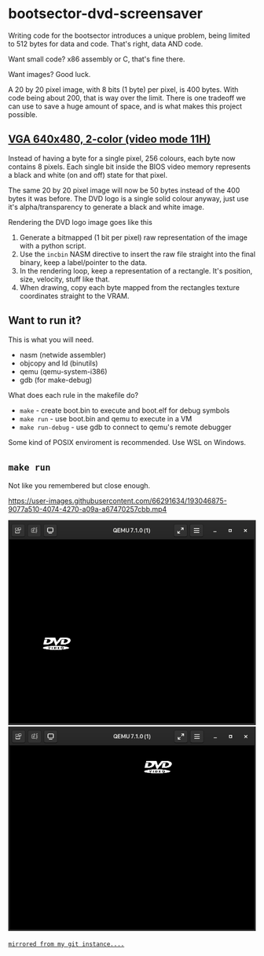 # bootsector-dvd-screensaver

Writing code for the bootsector introduces a unique problem, being limited to 512 bytes for data and code. That's right, data AND code.

Want small code? x86 assembly or C, that's fine there.

Want images? Good luck.

A 20 by 20 pixel image, with 8 bits (1 byte) per pixel, is 400 bytes. With code being about 200, that is way over the limit. There is one tradeoff we can use to save a huge amount of space, and is what makes this project possible. 

## [VGA 640x480, 2-color (video mode 11H)](http://www.techhelpmanual.com/89-video_memory_layouts.html)

Instead of having a byte for a single pixel, 256 colours, each byte now contains 8 pixels. Each single bit inside the BIOS video memory represents a black and white (on and off) state for that pixel.

The same 20 by 20 pixel image will now be 50 bytes instead of the 400 bytes it was before. The DVD logo is a single solid colour anyway, just use it's alpha/transparency to generate a black and white image.

Rendering the DVD logo image goes like this

1. Generate a bitmapped (1 bit per pixel) raw representation of the image with a python script.
2. Use the `incbin` NASM directive to insert the raw file straight into the final binary, keep a label/pointer to the data.
3. In the rendering loop, keep a representation of a rectangle. It's position, size, velocity, stuff like that.
4. When drawing, copy each byte mapped from the rectangles texture coordinates straight to the VRAM.

## Want to run it?

This is what you will need.

- nasm (netwide assembler)
- objcopy and ld (binutils)
- qemu (qemu-system-i386)
- gdb (for make-debug)

What does each rule in the makefile do?

- `make` - create boot.bin to execute and boot.elf for debug symbols
- `make run` - use boot.bin and qemu to execute in a VM
- `make run-debug` - use gdb to connect to qemu's remote debugger

Some kind of POSIX enviroment is recommended. Use WSL on Windows.

## `make run`

Not like you remembered but close enough.

https://user-images.githubusercontent.com/66291634/193046875-9077a510-4074-4270-a09a-a67470257cbb.mp4

![](dvdlogo-in-qemu-0.png)
![](dvdlogo-in-qemu-1.png)

[`mirrored from my git instance....`](https://git.l-m.dev/l-m/bootsector-dvd-screensaver)